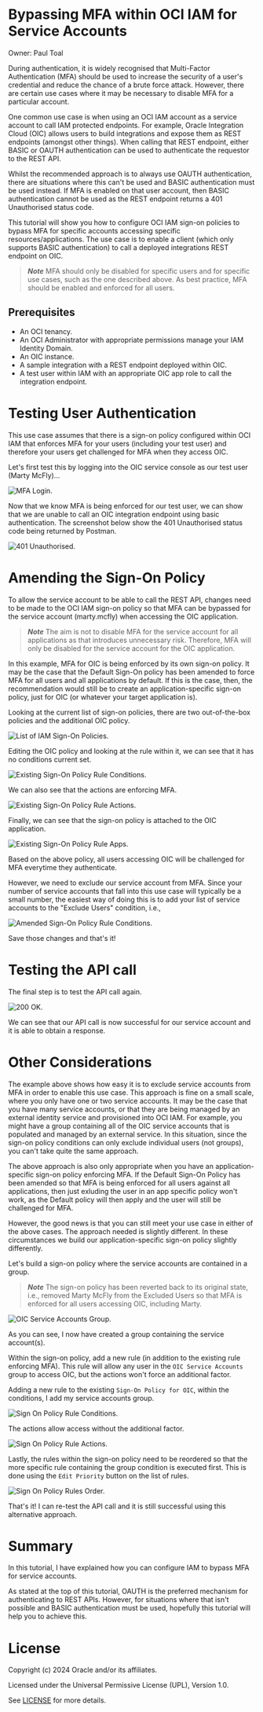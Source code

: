 # Bypassing MFA within OCI IAM for Service Accounts

Owner: Paul Toal

During authentication, it is widely recognised that Multi-Factor Authentication (MFA) should be used to increase the security of a user's credential and reduce the chance of a brute force attack. However, there are certain use cases where it may be necessary to disable MFA for a particular account.

One common use case is when using an OCI IAM account as a service account to call IAM protected endpoints. For example, Oracle Integration Cloud (OIC) allows users to build integrations and expose them as REST endpoints (amongst other things). When calling that REST endpoint, either BASIC or OAUTH authentication can be used to authenticate the requestor to the REST API.

Whilst the recommended approach is to always use OAUTH authentication, there are situations where this can't be used and BASIC authentication must be used instead. If MFA is enabled on that user account, then BASIC authentication cannot be used as the REST endpoint returns a 401 Unauthorised status code.

This tutorial will show you how to configure OCI IAM sign-on policies to bypass MFA for specific accounts accessing specific resources/applications. The use case is to enable a client (which only supports BASIC authentication) to call a deployed integrations REST endpoint on OIC.

> ***Note*** MFA should only be disabled for specific users and for specific use cases, such as the one described above. As best practice, MFA should be enabled and enforced for all users.

## Prerequisites

 - An OCI tenancy.
 - An OCI Administrator with appropriate permissions manage your IAM Identity Domain.
 - An OIC instance.
 - A sample integration with a REST endpoint deployed within OIC.
 - A test user within IAM with an appropriate OIC app role to call the integration endpoint.

 # Testing User Authentication

 This use case assumes that there is a sign-on policy configured within OCI IAM that enforces MFA for your users (including your test user) and therefore your users get challenged for MFA when they access OIC.

 Let's first test this by logging into the OIC service console as our test user (Marty McFly)...

 ![MFA Login.](images/mfa-for-oic.gif "MFA Login.")

Now that we know MFA is being enforced for our test user, we can show that we are unable to call an OIC integration endpoint using basic authentication. The screenshot below show the 401 Unauthorised status code being returned by Postman.

 ![401 Unauthorised.](images/oic-endpoint-401.png "401 Unauthorised.")

 # Amending the Sign-On Policy

 To allow the service account to be able to call the REST API, changes need to be made to the OCI IAM sign-on policy so that MFA can be bypassed for the service account (marty.mcfly) when accessing the OIC application.

 > ***Note*** The aim is not to disable MFA for the service account for all applications as that introduces unnecessary risk. Therefore, MFA will only be disabled for the service account for the OIC application.

 In this example, MFA for OIC is being enforced by its own sign-on policy. It may be the case that the Default Sign-On policy has been amended to force MFA for all users and all applications by default. If this is the case, then, the recommendation would still be to create an application-specific sign-on policy, just for OIC (or whatever your target application is).

 Looking at the current list of sign-on policies, there are two out-of-the-box policies and the additional OIC policy.

 ![List of IAM Sign-On Policies.](images/iam-sign-on-policies-list.png "List of IAM Sign-On Policies.")
 
 Editing the OIC policy and looking at the rule within it, we can see that it has no conditions current set.

 ![Existing Sign-On Policy Rule Conditions.](images/sign-on-pol-conditions-pre.png "Existing Sign-On Policy Rule Conditions.")

We can also see that the actions are enforcing MFA.

 ![Existing Sign-On Policy Rule Actions.](images/sign-on-pol-actions.png "Existing Sign-On Policy Rule Actions.")

Finally, we can see that the sign-on policy is attached to the OIC application.

 ![Existing Sign-On Policy Rule Apps.](images/sign-on-pol-apps.png "Existing Sign-On Policy Rule Apps.")

Based on the above policy, all users accessing OIC will be challenged for MFA everytime they authenticate.

However, we need to exclude our service account from MFA. Since your number of service accounts that fall into this use case will typically be a small number, the easiest way of doing this is to add your list of service accounts to the "Exclude Users" condition, i.e.,

 ![Amended Sign-On Policy Rule Conditions.](images/sign-on-pol-conditions-post.png "Amended Sign-On Policy Rule Conditions.")

Save those changes and that's it!

 # Testing the API call

 The final step is to test the API call again.

 ![200 OK.](images/oic-endpoint-200.png "200 OK.")

 We can see that our API call is now successful for our service account and it is able to obtain a response.

 # Other Considerations

 The example above shows how easy it is to exclude service accounts from MFA in order to enable this use case. This approach is fine on a small scale, where you only have one or two service accounts. It may be the case that you have many service accounts, or that they are being managed by an external identity service and provisioned into OCI IAM. For example, you might have a group containing all of the OIC service accounts that is populated and managed by an external service. In this situation, since the sign-on policy conditions can only exclude individual users (not groups), you can't take quite the same approach.
 
The above approach is also only appropriate when you have an application-specific sign-on policy enforcing MFA. If the Default Sign-On Policy has been amended so that MFA is being enforced for all users against all applications, then just exluding the user in an app specific policy won't work, as the Default policy will then apply and the user will still be challenged for MFA.

  However, the good news is that you can still meet your use case in either of the above cases. The approach needed is slightly different. In these circumstances we build our application-specific sign-on policy slightly differently.

 Let's build a sign-on policy where the service accounts are contained in a group.

> ***Note*** The sign-on policy has been reverted back to its original state, i.e., removed Marty McFly from the Excluded Users so that MFA is enforced for all users accessing OIC, including Marty.

![OIC Service Accounts Group.](images/oic-group.png "OIC Service Accounts Group.")

As you can see, I now have created a group containing the service account(s).

Within the sign-on policy, add a new rule (in addition to the existing rule enforcing MFA). This rule will allow any user in the `OIC Service Accounts` group to access OIC, but the actions won't force an additional factor.

Adding a new rule to the existing `Sign-On Policy for OIC`, within the conditions, I add my service accounts group.

![Sign On Policy Rule Conditions.](images/sign-on-pol-group-rule-conditions.png "Sign On Policy Rule Conditions.")

The actions allow access without the additional factor.

![Sign On Policy Rule Actions.](images/sign-on-pol-group-rule-actions.png "Sign On Policy Rule Actions.")

Lastly, the rules within the sign-on policy need to be reordered so that the more specific rule containing the group condition is executed first. This is done using the `Edit Priority` button on the list of rules.

![Sign On Policy Rules Order.](images/sign-on-pol-list-group-reorder.png "Sign On Policy Rules Order.")

That's it! I can re-test the API call and it is still successful using this alternative approach.

# Summary

In this tutorial, I have explained how you can configure IAM to bypass MFA for service accounts. 

As stated at the top of this tutorial, OAUTH is the preferred mechanism for authenticating to REST APIs. However, for situations where that isn't possible and BASIC authentication must be used, hopefully this tutorial will help you to achieve this.

# License

Copyright (c) 2024 Oracle and/or its affiliates.

Licensed under the Universal Permissive License (UPL), Version 1.0.

See [LICENSE](https://github.com/oracle-devrel/technology-engineering/blob/main/LICENSE) for more details.